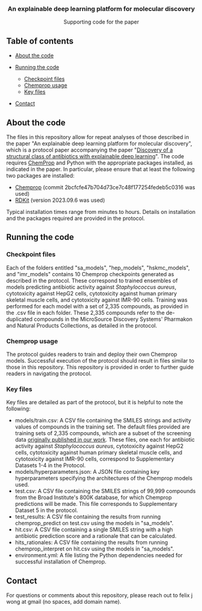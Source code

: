 <!--
*** Thanks for checking out this README Template. If you have a suggestion that would
*** make this better, please fork the repo and create a pull request or simply open
*** an issue with the tag "enhancement".
*** Thanks again! Now go create something AMAZING! :D
-->




<!-- PROJECT LOGO -->
<br />
<p align="center">

  <h3 align="center">An explainable deep learning platform for molecular discovery</h3>

  <p align="center">
    Supporting code for the paper
  </p>
</p>



<!-- TABLE OF CONTENTS -->
## Table of contents

* [About the code](#about-the-code)
* [Running the code](#running-the-code)
  * [Checkpoint files](#checkpoint-files)
  * [Chemprop usage](#chemprop-usage)
  * [Key files](#key-files)
  
* [Contact](#contact)



<!-- ABOUT THE PROJECT -->
## About the code

The files in this repository allow for repeat analyses of those described in the paper "An explainable deep learning platform for molecular discovery", which is a protocol paper accompanying the paper "<a href="https://www.nature.com/articles/s41586-023-06887-8">Discovery of a structural class of antibiotics with explainable deep learning</a>". The code requires <a href="https://github.com/chemprop/chemprop">ChemProp</a> and Python with the appropriate packages installed, as indicated in the paper. In particular, please ensure that at least the following two packages are installed:
<ul>
<li><a href="https://github.com/chemprop/chemprop">Chemprop</a> (commit 2bcfcfe47b704d73ce7c48f177254fedeb5c0316 was used)</li>
<li><a href="https://www.rdkit.org/">RDKit</a> (version 2023.09.6 was used)</li>
</ul>
Typical installation times range from minutes to hours. Details on installation and the packages required are provided in the protocol.

<!-- GETTING STARTED -->
## Running the code

### Checkpoint files

Each of the folders entitled "sa_models", "hep_models", "hskmc_models", and "imr_models" contains 10 Chemprop checkpoints generated as described in the protocol. These correspond to trained ensembles of models predicting antibiotic activity against <i>Staphylococcus aureus</i>, cytotoxicity against HepG2 cells, cytotoxicity against human primary skeletal muscle cells, and cytotoxicity against IMR-90 cells. Training was performed for each model with a set of 2,335 compounds, as provided in the .csv file in each folder. These 2,335 compounds refer to the de-duplicated compounds in the MicroSource Discovery Systems' Pharmakon and Natural Products Collections, as detailed in the protocol. 

### Chemprop usage 

The protocol guides readers to train and deploy their own Chemprop models. Successful execution of the protocol should result in files similar to those in this repository. This repository is provided in order to further guide readers in navigating the protocol. 

### Key files

Key files are detailed as part of the protocol, but it is helpful to note the following: 

<ul>
<li>models/train.csv: A CSV file containing the SMILES strings and activity values of compounds in the training set. The default files provided are training sets of 2,335 compounds, which are a subset of the screening data <a href="https://www.nature.com/articles/s41586-023-06887-8">originally published in our work</a>. These files, one each for antibiotic activity against <i>Staphylococcus aureus</i>, cytotoxicity against HepG2 cells, cytotoxicity against human primary skeletal muscle cells, and cytotoxicity against IMR-90 cells, correspond to Supplementary Datasets 1-4 in the Protocol. 
</li>
<li>models/hyperparameters.json: A JSON file containing key hyperparameters specifying the architectures of the Chemprop models used. 
</li>
<li>test.csv: A CSV file containing the SMILES strings of 99,999 compounds from the Broad Institute's 800K database, for which Chemprop predictions will be made. This file corresponds to Supplementary Dataset 5 in the protocol. 
</li>
<li>test_results: A CSV file containing the results from running chemprop_predict on test.csv using the models in "sa_models".
</li>
<li>hit.csv: A CSV file containing a single SMILES string with a high antibiotic prediction score and a rationale that can be calculated. 
</li>
<li>hits_rationales: A CSV file containing the results from running chemprop_interpret on hit.csv using the models in "sa_models".
</li>
<li>environment.yml: A file listing the Python dependencies needed for successful installation of Chemprop. 
</li>
</ul>



<!-- CONTACT -->
## Contact

For questions or comments about this repository, please reach out to felix j wong at gmail (no spaces, add domain name). 

